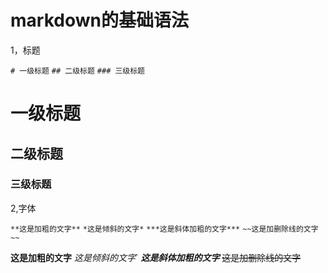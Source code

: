 # markdown的基础语法

1，标题

`# 一级标题`
`## 二级标题`
`### 三级标题`

# 一级标题
## 二级标题
### 三级标题


2,字体

`**这是加粗的文字**`
`*这是倾斜的文字*`
`***这是斜体加粗的文字***`
`~~这是加删除线的文字~~`

**这是加粗的文字**
*这是倾斜的文字*`
***这是斜体加粗的文字***
~~这是加删除线的文字~~



